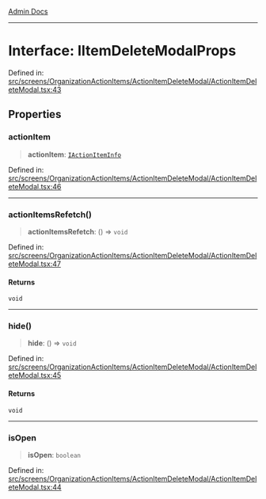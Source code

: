 [Admin Docs](/)

***

# Interface: IItemDeleteModalProps

Defined in: [src/screens/OrganizationActionItems/ActionItemDeleteModal/ActionItemDeleteModal.tsx:43](https://github.com/PalisadoesFoundation/talawa-admin/blob/main/src/screens/OrganizationActionItems/ActionItemDeleteModal/ActionItemDeleteModal.tsx#L43)

## Properties

### actionItem

> **actionItem**: [`IActionItemInfo`](../../../../../types/Actions/interface/interfaces/IActionItemInfo.md)

Defined in: [src/screens/OrganizationActionItems/ActionItemDeleteModal/ActionItemDeleteModal.tsx:46](https://github.com/PalisadoesFoundation/talawa-admin/blob/main/src/screens/OrganizationActionItems/ActionItemDeleteModal/ActionItemDeleteModal.tsx#L46)

***

### actionItemsRefetch()

> **actionItemsRefetch**: () => `void`

Defined in: [src/screens/OrganizationActionItems/ActionItemDeleteModal/ActionItemDeleteModal.tsx:47](https://github.com/PalisadoesFoundation/talawa-admin/blob/main/src/screens/OrganizationActionItems/ActionItemDeleteModal/ActionItemDeleteModal.tsx#L47)

#### Returns

`void`

***

### hide()

> **hide**: () => `void`

Defined in: [src/screens/OrganizationActionItems/ActionItemDeleteModal/ActionItemDeleteModal.tsx:45](https://github.com/PalisadoesFoundation/talawa-admin/blob/main/src/screens/OrganizationActionItems/ActionItemDeleteModal/ActionItemDeleteModal.tsx#L45)

#### Returns

`void`

***

### isOpen

> **isOpen**: `boolean`

Defined in: [src/screens/OrganizationActionItems/ActionItemDeleteModal/ActionItemDeleteModal.tsx:44](https://github.com/PalisadoesFoundation/talawa-admin/blob/main/src/screens/OrganizationActionItems/ActionItemDeleteModal/ActionItemDeleteModal.tsx#L44)
